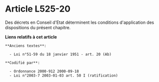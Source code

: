 # Article L525-20

Des décrets en Conseil d'Etat déterminent les conditions d'application des dispositions du présent chapitre.

**Liens relatifs à cet article**

	**Anciens textes**:

	  - Loi n°51-59 du 18 janvier 1951 - art. 20 (Ab)

	**Codifié par**:

	  - Ordonnance 2000-912 2000-09-18
	  - Loi n°2003-7 2003-01-03 art. 50 I (ratification)
